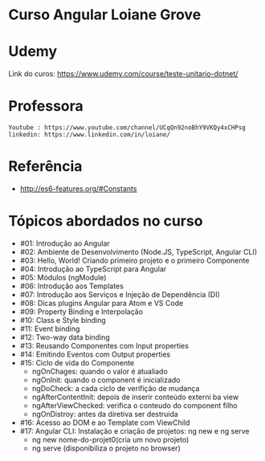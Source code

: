 # Curso Angular Loiane Grove
# Udemy
  Link do curos: https://www.udemy.com/course/teste-unitario-dotnet/

# Professora
	Youtube : https://www.youtube.com/channel/UCqQn92noBhY9VKQy4xCHPsg
	linkedin: https://www.linkedin.com/in/loiane/

# Referência
  - http://es6-features.org/#Constants

# Tópicos abordados no curso
  - #01: Introdução ao Angular
  - #02: Ambiente de Desenvolvimento (Node.JS, TypeScript, Angular CLI)
  - #03: Hello, World! Criando primeiro projeto e o primeiro Componente
  - #04: Introdução ao TypeScript para Angular
  - #05: Módulos (ngModule)
  - #06: Introdução aos Templates
  - #07: Introdução aos Serviços e Injeção de Dependência (DI)
  - #08: Dicas plugins Angular para Atom e VS Code
  - #09: Property Binding e Interpolação
  - #10: Class e Style binding
  - #11: Event binding
  - #12: Two-way data binding
  - #13: Reusando Componentes com Input properties
  - #14: Emitindo Eventos com Output properties
  - #15: Ciclo de vida do Componente
      - ngOnChages: quando o valor é atualiado
      - ngOnInit: quando o component é inicializado
      - ngDoCheck: a cada ciclo de verifição de mudança
      - ngAfterContentInit: depois de inserir conteúdo externi ba view
      - ngAfterViewChecked: verifica o conteudo do component filho
      - ngOnDistroy: antes da diretiva ser destruida
  - #16: Acesso ao DOM e ao Template com ViewChild
  - #17: Angular CLI: Instalação e criação de projetos: ng new e ng serve
    - ng new nome-do-projet0(cria um novo projeto)
    - ng serve (disponibiliza o projeto no browser)